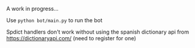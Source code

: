 A work in progress...

Use `python bot/main.py` to run the bot

Spdict handlers don't work without using the spanish dictionary api from https://dictionaryapi.com/ (need to register for one)